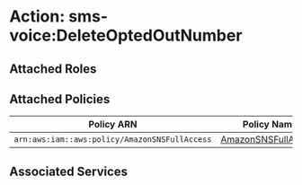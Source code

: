 # Action: sms-voice:DeleteOptedOutNumber

## Attached Roles

## Attached Policies

| Policy ARN | Policy Name |
|------------|-------------|
| `arn:aws:iam::aws:policy/AmazonSNSFullAccess` | [AmazonSNSFullAccess](../policies.md#amazonsnsfullaccess) |

## Associated Services


